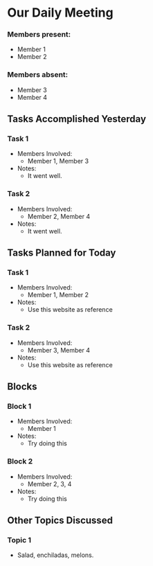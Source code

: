 <!---
A template for standup notes
-->

# Our Daily Meeting

### Members present:
- Member 1
- Member 2
### Members absent:
- Member 3
- Member 4

## Tasks Accomplished Yesterday
### Task 1
- Members Involved:
  - Member 1, Member 3
- Notes:
  - It went well.
### Task 2
- Members Involved:
  - Member 2, Member 4
- Notes:
  - It went well.

## Tasks Planned for Today
### Task 1
- Members Involved:
  - Member 1, Member 2
- Notes:
  - Use this website as reference
### Task 2
- Members Involved:
  - Member 3, Member 4
- Notes:
  - Use this website as reference

## Blocks
### Block 1
- Members Involved:
  - Member 1
- Notes:
  - Try doing this
### Block 2
- Members Involved:
  - Member 2, 3, 4
- Notes:
  - Try doing this

## Other Topics Discussed
### Topic 1
- Salad, enchiladas, melons.